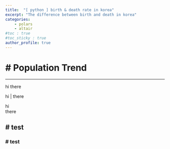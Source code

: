 ```yaml
---
title:  "[ python ] birth & death rate in korea"
excerpt: "The difference between birth and death in korea"
categories:
    - polars
    - altair
#toc : true
#toc_sticky : true
author_profile: true
---
```


# # Population Trend 
---

hi
there

hi |
there

hi<br>
there

## # test

### # test